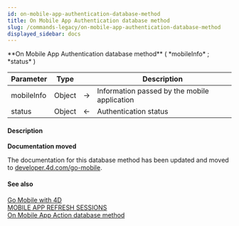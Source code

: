 ```yaml
---
id: on-mobile-app-authentication-database-method
title: On Mobile App Authentication database method
slug: /commands-legacy/on-mobile-app-authentication-database-method
displayed_sidebar: docs
---
```


<!--REF #_command_.On Mobile App Authentication database method.Syntax-->**On Mobile App Authentication database method** ( *mobileInfo* ; *status* )<!-- END REF-->
<!--REF #_command_.On Mobile App Authentication database method.Params-->
| Parameter | Type |  | Description |
| --- | --- | --- | --- |
| mobileInfo | Object | &rarr; | Information passed by the mobile application |
| status | Object | &larr; | Authentication status |

<!-- END REF-->

#### Description 



**Documentation moved**

The documentation for this database method has been updated and moved to [developer.4d.com/go-mobile](https://developer.4d.com/go-mobile/docs/4d/on-mobile-app-authentication).

#### See also 

[Go Mobile with 4D](https://developer.4d.com/go-mobile/)  
[MOBILE APP REFRESH SESSIONS](mobile-app-refresh-sessions.md)  
[On Mobile App Action database method](on-mobile-app-action-database-method.md)  